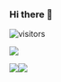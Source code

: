 ### Hi there 👋

![visitors](https://visitor-badge.glitch.me/badge?page_id=PacoGago.PacoGago)

![](https://github-profile-summary-cards.vercel.app/api/cards/profile-details?username=PacoGago&theme=dracula)

![](https://github-profile-summary-cards.vercel.app/api/cards/repos-per-language?username=PacoGago&theme=dracula)![](https://github-profile-summary-cards.vercel.app/api/cards/most-commit-language?username=PacoGago&theme=dracula) 

<!--
**PacoGago/PacoGago** is a ✨ _special_ ✨ repository because its `README.md` (this file) appears on your GitHub profile.

Here are some ideas to get you started:

- 🔭 I’m currently working on ...
- 🌱 I’m currently learning ...
- 👯 I’m looking to collaborate on ...
- 🤔 I’m looking for help with ...
- 💬 Ask me about ...
- 📫 How to reach me: ...
- 😄 Pronouns: ...
- ⚡ Fun fact: ...
-->

